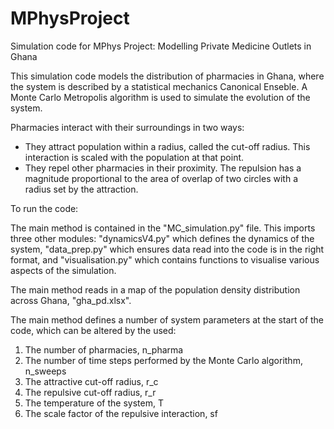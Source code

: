 # MPhysProject
Simulation code for MPhys Project: Modelling Private Medicine Outlets in Ghana


This simulation code models the distribution of pharmacies in Ghana, where the system is described by a statistical mechanics Canonical Enseble. A Monte Carlo Metropolis algorithm is used to simulate the evolution of the system.  

Pharmacies interact with their surroundings in two ways:
- They attract population within a radius, called the cut-off radius. This interaction is scaled with the population at that point.
- They repel other pharmacies in their proximity. The repulsion has a magnitude proportional to the area of overlap of two circles with a radius set by the attraction.


To run the code:

The main method is contained in the "MC_simulation.py" file. This imports three other modules: "dynamicsV4.py" which defines the dynamics of the system, "data_prep.py" which ensures data read into the code is in the right format, and "visualisation.py" which contains functions to visualise various aspects of the simulation.

The main method reads in a map of the population density distribution across Ghana, "gha_pd.xlsx".

The main method defines a number of system parameters at the start of the code, which can be altered by the used:
1. The number of pharmacies, n_pharma
2. The number of time steps performed by the Monte Carlo algorithm, n_sweeps
3. The attractive cut-off radius, r_c
4. The repulsive cut-off radius, r_r
5. The temperature of the system, T
6. The scale factor of the repulsive interaction, sf
